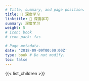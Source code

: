 ```yaml
---
# Title, summary, and page position.
title: 🤖 深度学习
linktitle: 🤖 深度学习
summary: 深度学习
weight: 5
# icon: book
# icon_pack: fas

# Page metadata.
date: '2018-09-09T00:00:00Z'
type: book # Do not modify.
toc: false
---
```


{{< list_children >}}
